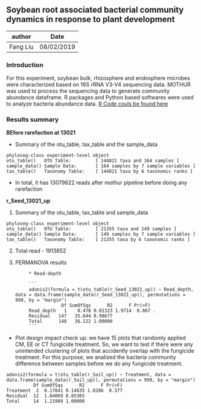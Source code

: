 ## Soybean root associated bacterial community dynamics in response to plant development

author | Date
-----| -----
Fang Liu | 08/02/2019

### Introduction

For this experiment, soybean bulk, rhizosphere and endosphere microbes were characterized based on 16S rRNA V3-V4 sequencing data. MOTHUR was used to process the sequencing data to generate community abundance dataframe. R packages and Python based softwares were used to analyze bacteria abundance data. [R Code couls be found here](https://github.com/liufangbaishikele/Soybean_rhizosphere_microbiome/blob/master/2018_fungicide/Seed_treatment/16S/2018_seed_fungicide_16S_13021.Rmd)

### Results summary


**BEfore rarefaction at 13021**

* Summary of the otu_table, tax_table and the sample_data
```
phyloseq-class experiment-level object
otu_table()   OTU Table:         [ 144821 taxa and 164 samples ]
sample_data() Sample Data:       [ 164 samples by 7 sample variables ]
tax_table()   Taxonomy Table:    [ 144821 taxa by 6 taxonomic ranks ]
```
* In total, it has 13079622 reads after mothur pipeline before doing any rarefaction

**r_Seed_13021_up**

1. Summary of the otu_table, tax_table and sample_data

```
phyloseq-class experiment-level object
otu_table()   OTU Table:         [ 21355 taxa and 149 samples ]
sample_data() Sample Data:       [ 149 samples by 7 sample variables ]
tax_table()   Taxonomy Table:    [ 21355 taxa by 6 taxonomic ranks ]
```
2. Total read - 1913852

3. PERMANOVA results

            * Read-depth

            ```
            adonis2(formula = t(otu_table(r_Seed_13021_up)) ~ Read_depth, data = data.frame(sample_data(r_Seed_13021_up)), permutations = 999, by = "margin")
                        Df SumOfSqs      R2      F Pr(>F)  
            Read_depth   1    0.478 0.01323 1.9714  0.067 .
            Residual   147   35.644 0.98677                
            Total      148   36.122 1.00000
            ```

* Plot design impact check up: we have 15 plots that randomly applied CM, EE or CT fungicide treatment. So, we want to test if there were any unintended clustering of plots that accidently overlap with the fungicide treatment. For this purpose, we analized the bacteria community difference between samples before we do any fungicide treatment.

```
adonis2(formula = t(otu_table(r_Soil_up)) ~ Treatment, data = data.frame(sample_data(r_Soil_up)), permutations = 999, by = "margin")
          Df SumOfSqs      R2      F Pr(>F)
Treatment  2  0.17841 0.14635 1.0286  0.377
Residual  12  1.04069 0.85365              
Total     14  1.21909 1.00000
```









